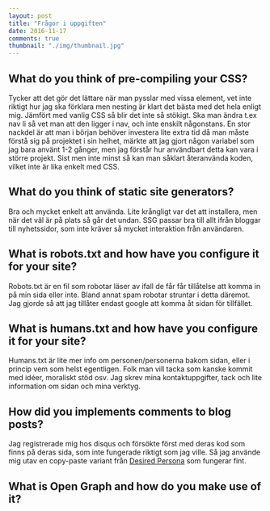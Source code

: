 ```yaml
---
layout: post
title: "Frågor i uppgiften"
date: 2016-11-17
comments: true
thumbnail: "./img/thumbnail.jpg"
---
```


## What do you think of pre-compiling your CSS?

Tycker att det gör det lättare när man pysslar med vissa element, vet inte riktigt hur jag ska förklara men nesting är klart det bästa med det hela enligt mig.
Jämfört med vanlig CSS så blir det inte så stökigt. Ska man ändra t.ex nav li så vet man att den ligger i nav, och inte enskilt någonstans.
En stor nackdel är att man i början behöver investera lite extra tid då man måste förstå sig på projektet i sin helhet, märkte att jag gjort någon variabel som jag bara använt 1-2 gånger, men jag förstår hur användbart detta kan vara i större projekt.
Sist men inte minst så kan man såklart återanvända koden, vilket inte är lika enkelt med CSS.



## What do you think of static site generators?

Bra och mycket enkelt att använda. Lite krångligt var det att installera, men när det väl är på plats så går det undan.
SSG passar bra till allt ifrån bloggar till nyhetssidor, som inte kräver så mycket interaktion från användaren.



## What is robots.txt and how have you configure it for your site?

Robots.txt är en fil som robotar läser av ifall de får får tillåtelse att komma in på min sida eller inte.
Bland annat spam robotar struntar i detta däremot.
Jag gjorde så att jag tillåter endast google att komma åt sidan för tillfället.

## What is humans.txt and how have you configure it for your site?

Humans.txt är lite mer info om personen/personerna bakom sidan, eller i princip vem som helst egentligen.
Folk man vill tacka som kanske kommit med idéer, moraliskt stöd osv.
Jag skrev mina kontaktuppgifter, tack och lite information om sidan och mina verktyg.

## How did you implements comments to blog posts?

Jag registrerade mig hos disqus och försökte först med deras kod som finns på deras sida, som inte fungerade riktigt som jag ville.
Så jag använde mig utav en copy-paste variant från [Desired Persona](https://desiredpersona.com/disqus-comments-jekyll/) som fungerar fint.


## What is Open Graph and how do you make use of it?
